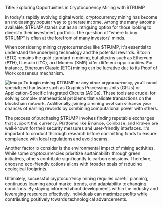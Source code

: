 Title: Exploring Opportunities in Cryptocurrency Mining with $TRUMP

In today's rapidly evolving digital world, cryptocurrency mining has become an increasingly popular way to generate income. Among the many altcoins available, $TRUMP stands out as an intriguing option for those looking to diversify their investment portfolio. The question of "where to buy $TRUMP" is often at the forefront of many investors' minds.

When considering mining cryptocurrencies like $TRUMP, it's essential to understand the underlying technology and the potential rewards. Bitcoin (BTC) remains the gold standard in mining, but altcoins such as Ethereum (ETH), Litecoin (LTC), and Monero (XMR) offer different opportunities. For instance, Ethereum Classic (ETC) mining can be lucrative due to its Proof of Work consensus mechanism.


![Image](https://github.com/user-attachments/assets/31692037-0104-4703-abd1-696b6a7dd41b)
To begin mining $TRUMP or any other cryptocurrency, you'll need specialized hardware such as Graphics Processing Units (GPUs) or Application-Specific Integrated Circuits (ASICs). These tools are crucial for solving complex mathematical problems that validate transactions on the blockchain network. Additionally, joining a mining pool can enhance your chances of earning rewards by combining computational power with others.

The process of purchasing $TRUMP involves finding reputable exchanges that support this currency. Platforms like Binance, Coinbase, and Kraken are well-known for their security measures and user-friendly interfaces. It's important to conduct thorough research before committing funds to ensure compliance with local regulations and avoid scams.

Another factor to consider is the environmental impact of mining activities. While some cryptocurrencies prioritize sustainability through green initiatives, others contribute significantly to carbon emissions. Therefore, choosing eco-friendly options aligns with broader goals of reducing ecological footprints.

Ultimately, successful cryptocurrency mining requires careful planning, continuous learning about market trends, and adaptability to changing conditions. By staying informed about developments within the industry and leveraging resources effectively, individuals can maximize profits while contributing positively towards technological advancements.